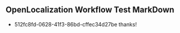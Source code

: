 ## OpenLocalization Workflow Test MarkDown
* 512fc8fd-0628-41f3-86bd-cffec34d27be 
thanks!<!--HONumber=Mar16_HO3-->
